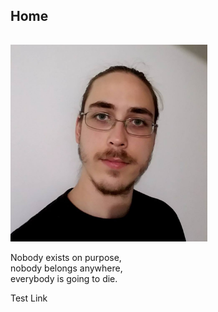 <h2 id="about">Home</h2>
<hr style="height:1px; visibility:hidden;" />
<img src="/img/me.jpg" alt="Ryan" height="315" width="315"/>
<p>Nobody exists on purpose,<br>nobody belongs anywhere,<br>everybody is going to die.</p>
<p><a id="addin" target="_blank">Test Link</a></p>

<script type="text/javascript">
	document.getElementById('addin').href=window.location.origin+'/'+window.location.hash;
	if(window.location.hash=="about"){
		window.location=window.location.origin+'/about';
	}
	if(window.location.hash=="contact"){
		window.location=window.location.origin+'/contact';
	}
	if(window.location.hash=="projects"){
		window.location=window.location.origin+'/projects';
	}
</script>